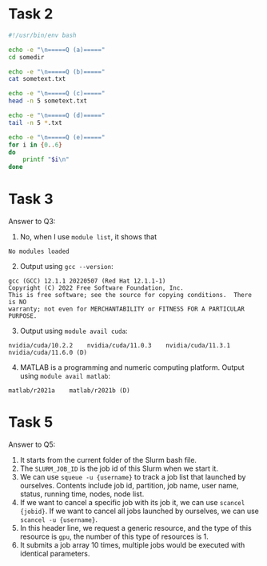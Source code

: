 # Task 2
```bash
#!/usr/bin/env bash

echo -e "\n=====Q (a)====="
cd somedir

echo -e "\n=====Q (b)====="
cat sometext.txt

echo -e "\n=====Q (c)====="
head -n 5 sometext.txt

echo -e "\n=====Q (d)====="
tail -n 5 *.txt

echo -e "\n=====Q (e)====="
for i in {0..6}
do
    printf "$i\n"
done
```

# Task 3
Answer to Q3:

1. No, when I use `module list`, it shows that
```
No modules loaded
```

2. Output using `gcc --version`:
```
gcc (GCC) 12.1.1 20220507 (Red Hat 12.1.1-1)
Copyright (C) 2022 Free Software Foundation, Inc.
This is free software; see the source for copying conditions.  There is NO
warranty; not even for MERCHANTABILITY or FITNESS FOR A PARTICULAR PURPOSE.
```

3. Output using `module avail cuda`:
```
nvidia/cuda/10.2.2    nvidia/cuda/11.0.3    nvidia/cuda/11.3.1    nvidia/cuda/11.6.0 (D)
```

4. MATLAB is a programming and numeric computing platform. Output using `module avail matlab`:
```
matlab/r2021a    matlab/r2021b (D)
```

# Task 5
Answer to Q5:

1. It starts from the current folder of the Slurm bash file.
2. The `SLURM_JOB_ID` is the job id of this Slurm when we start it.
3. We can use `squeue -u {username}` to track a job list that launched by ourselves. Contents include job id, partition, job name, user name, status, running time, nodes, node list.
4. If we want to cancel a specific job with its job it, we can use `scancel {jobid}`. If we want to cancel all jobs launched by ourselves, we can use `scancel -u {username}`.
5. In this header line, we request a generic resource, and the type of this resource is `gpu`, the number of this type of resources is 1.
6. It submits a job array 10 times, multiple jobs would be executed with identical parameters.